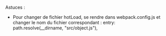 Astuces : 

   - Pour changer de fichier hotLoad, se rendre dans webpack.config.js et changer le nom du fichier correspondant : entry: path.resolve(__dirname, "src/object.js"),
